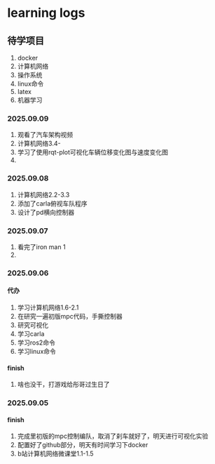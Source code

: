 # learning logs

## 待学项目
1. docker
2. 计算机网络
3. 操作系统
4. linux命令
5. latex
6. 机器学习

### 2025.09.09
1. 观看了汽车架构视频
2. 计算机网络3.4-
3. 学习了使用rqt-plot可视化车辆位移变化图与速度变化图
4. 


### 2025.09.08
1. 计算机网络2.2-3.3
2. 添加了carla俯视车队程序
3. 设计了pd横向控制器
### 2025.09.07
1. 看完了iron man 1
2. 


### 2025.09.06
#### 代办
1. 学习计算机网络1.6-2.1
2. 在研究一遍初版mpc代码，手撕控制器
3. 研究可视化
4. 学习carla
5. 学习ros2命令
6. 学习linux命令
#### finish
1. 啥也没干，打游戏给彤哥过生日了

### 2025.09.05
#### finish
1. 完成里初版的mpc控制编队，取消了刹车就好了，明天进行可视化实验
2. 配置好了github部分，明天有时间学习下docker
3. b站计算机网络微课堂1.1-1.5
<!--stackedit_data:
eyJoaXN0b3J5IjpbOTkxMzM3MTI5LC02NzY5MzIyNjIsMTAxMT
A0MDg2MiwtOTkyNjMyODg5XX0=
-->
